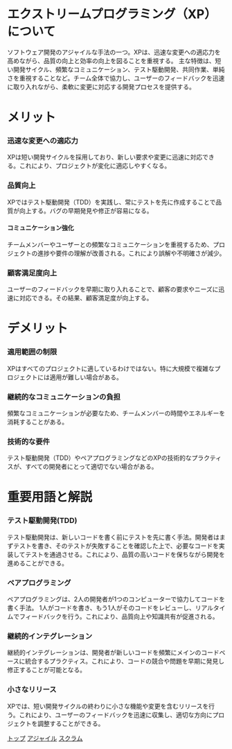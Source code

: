# エクストリームプログラミング（XP）について

ソフトウェア開発のアジャイルな手法の一つ。XPは、迅速な変更への適応力を高めながら、品質の向上と効率の向上を図ることを重視する。
主な特徴は、短い開発サイクル、頻繁なコミュニケーション、テスト駆動開発、共同作業、単純さを重視することなど。チーム全体で協力し、ユーザーのフィードバックを迅速に取り入れながら、柔軟に変更に対応する開発プロセスを提供する。

# メリット
### 迅速な変更への適応力
XPは短い開発サイクルを採用しており、新しい要求や変更に迅速に対応できる。これにより、プロジェクトが変化に適応しやすくなる。
### 品質向上
 XPではテスト駆動開発（TDD）を実践し、常にテストを先に作成することで品質が向上する。バグの早期発見や修正が容易になる。

#### コミュニケーション強化
チームメンバーやユーザーとの頻繁なコミュニケーションを重視するため、プロジェクトの進捗や要件の理解が改善される。これにより誤解や不明確さが減少。

### 顧客満足度向上
ユーザーのフィードバックを早期に取り入れることで、顧客の要求やニーズに迅速に対応できる。その結果、顧客満足度が向上する。

# デメリット
### 適用範囲の制限
XPはすべてのプロジェクトに適しているわけではない。特に大規模で複雑なプロジェクトには適用が難しい場合がある。

### 継続的なコミュニケーションの負担
頻繁なコミュニケーションが必要なため、チームメンバーの時間やエネルギーを消耗することがある。

### 技術的な要件
テスト駆動開発（TDD）やペアプログラミングなどのXPの技術的なプラクティスが、すべての開発者にとって適切でない場合がある。

# 重要用語と解説
### テスト駆動開発(TDD)
テスト駆動開発は、新しいコードを書く前にテストを先に書く手法。開発者はまずテストを書き、そのテストが失敗することを確認した上で、必要なコードを実装してテストを通過させる。これにより、品質の高いコードを保ちながら開発を進めることができる。

### ペアプログラミング
ペアプログラミングは、2人の開発者が1つのコンピューターで協力してコードを書く手法。
1人がコードを書き、もう1人がそのコードをレビューし、リアルタイムでフィードバックを行う。これにより、品質向上や知識共有が促進される。

### 継続的インテグレーション
継続的インテグレーションは、開発者が新しいコードを頻繁にメインのコードベースに統合するプラクティス。これにより、コードの競合や問題を早期に発見し修正することが可能となる。

### 小さなリリース
XPでは、短い開発サイクルの終わりに小さな機能や変更を含むリリースを行う。これにより、ユーザーのフィードバックを迅速に収集し、適切な方向にプロジェクトを調整することができる。

[トップ](./index.md)
[アジャイル](./ajail.md)
[スクラム](./scrum.md)
